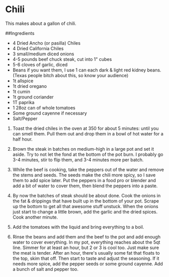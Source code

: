 Chili
=============

This makes about a gallon of chili. 

##Ingredients
* 4 Dried Ancho (or pasilla) Chiles
* 4 Dried California Chiles
* 3 small/medium diced onions
* 4-5 pounds beef chuck steak, cut into 1" cubes
* 5-6 cloves of garlic, diced
* Beans if you want them, I use 1 can each dark & light red kidney beans. 
(Texas people bitch about this, so know your audience)
* 1t allspice
* 1t dried oregano
* 1t cumin
* 1t ground coriander
* 1T paprika
* 1 28oz can of whole tomatoes
* Some ground cayenne if necessary
* Salt/Pepper

1. Toast the dried chiles in the oven at 350 for about 5 minutes: until you can smell them. Pull them out 
and drop them in a bowl of hot water for a half hour. 

2. Brown the steak in batches on medium-high in a large pot and set it aside. Try to not let the fond at 
the bottom of the pot burn. I probably go 3-4 minutes, stir to flip them, and 3-4 minutes more per batch.

3. While the beef is cooking, take the peppers out of the water and remove the stems and seeds. The 
seeds make the chili more spicy, so I save them to add spice later. Put the peppers in a food pro or 
blender and add a bit of water to cover them, then blend the peppers into a paste. 

4. By now the batches of steak should be about done. Cook the onions in the fat & drippings that have 
built up in the bottom of your pot. Scrape up the bottom to get all that awesome stuff unstuck. When 
the onions just start to change a little brown, add the garlic and the dried spices. Cook another minute. 

5. Add the tomatoes with the liquid and bring everything to a boil. 

6. Rinse the beans and add them and the beef to the pot and add enough water to cover everything. In my 
pot, everything reaches about the 5qt line. Simmer for at least an hour, but 2 or 3 is cool too. Just 
make sure the meat is tender. After an hour, there's usually some fat that floats to the top, skim that
off. Then start to taste and adjust the seasoning. If it needs more spice, add the pepper seeds or some 
ground cayenne. Add a bunch of salt and pepper too. 
